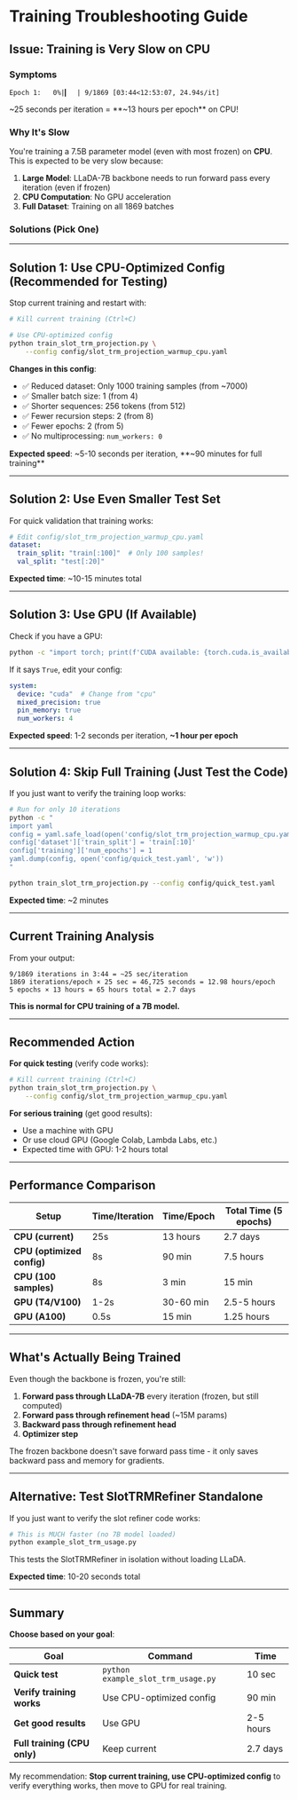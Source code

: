 # Training Troubleshooting Guide

## Issue: Training is Very Slow on CPU

### Symptoms
```
Epoch 1:   0%|▎  | 9/1869 [03:44<12:53:07, 24.94s/it]
```

~25 seconds per iteration = **~13 hours per epoch** on CPU!

### Why It's Slow

You're training a 7.5B parameter model (even with most frozen) on **CPU**. This is expected to be very slow because:

1. **Large Model**: LLaDA-7B backbone needs to run forward pass every iteration (even if frozen)
2. **CPU Computation**: No GPU acceleration
3. **Full Dataset**: Training on all 1869 batches

### Solutions (Pick One)

---

## Solution 1: Use CPU-Optimized Config (Recommended for Testing)

Stop current training and restart with:

```bash
# Kill current training (Ctrl+C)

# Use CPU-optimized config
python train_slot_trm_projection.py \
    --config config/slot_trm_projection_warmup_cpu.yaml
```

**Changes in this config**:
- ✅ Reduced dataset: Only 1000 training samples (from ~7000)
- ✅ Smaller batch size: 1 (from 4)
- ✅ Shorter sequences: 256 tokens (from 512)
- ✅ Fewer recursion steps: 2 (from 8)
- ✅ Fewer epochs: 2 (from 5)
- ✅ No multiprocessing: `num_workers: 0`

**Expected speed**: ~5-10 seconds per iteration, **~90 minutes for full training**

---

## Solution 2: Use Even Smaller Test Set

For quick validation that training works:

```yaml
# Edit config/slot_trm_projection_warmup_cpu.yaml
dataset:
  train_split: "train[:100]"  # Only 100 samples!
  val_split: "test[:20]"
```

**Expected time**: ~10-15 minutes total

---

## Solution 3: Use GPU (If Available)

Check if you have a GPU:

```bash
python -c "import torch; print(f'CUDA available: {torch.cuda.is_available()}')"
```

If it says `True`, edit your config:

```yaml
system:
  device: "cuda"  # Change from "cpu"
  mixed_precision: true
  pin_memory: true
  num_workers: 4
```

**Expected speed**: 1-2 seconds per iteration, **~1 hour per epoch**

---

## Solution 4: Skip Full Training (Just Test the Code)

If you just want to verify the training loop works:

```bash
# Run for only 10 iterations
python -c "
import yaml
config = yaml.safe_load(open('config/slot_trm_projection_warmup_cpu.yaml'))
config['dataset']['train_split'] = 'train[:10]'
config['training']['num_epochs'] = 1
yaml.dump(config, open('config/quick_test.yaml', 'w'))
"

python train_slot_trm_projection.py --config config/quick_test.yaml
```

**Expected time**: ~2 minutes

---

## Current Training Analysis

From your output:
```
9/1869 iterations in 3:44 = ~25 sec/iteration
1869 iterations/epoch × 25 sec = 46,725 seconds = 12.98 hours/epoch
5 epochs × 13 hours = 65 hours total = 2.7 days
```

**This is normal for CPU training of a 7B model.**

---

## Recommended Action

**For quick testing** (verify code works):
```bash
# Kill current training (Ctrl+C)
python train_slot_trm_projection.py \
    --config config/slot_trm_projection_warmup_cpu.yaml
```

**For serious training** (get good results):
- Use a machine with GPU
- Or use cloud GPU (Google Colab, Lambda Labs, etc.)
- Expected time with GPU: 1-2 hours total

---

## Performance Comparison

| Setup | Time/Iteration | Time/Epoch | Total Time (5 epochs) |
|-------|----------------|------------|---------------------|
| **CPU (current)** | 25s | 13 hours | 2.7 days |
| **CPU (optimized config)** | 8s | 90 min | 7.5 hours |
| **CPU (100 samples)** | 8s | 3 min | 15 min |
| **GPU (T4/V100)** | 1-2s | 30-60 min | 2.5-5 hours |
| **GPU (A100)** | 0.5s | 15 min | 1.25 hours |

---

## What's Actually Being Trained

Even though the backbone is frozen, you're still:

1. **Forward pass through LLaDA-7B** every iteration (frozen, but still computed)
2. **Forward pass through refinement head** (~15M params)
3. **Backward pass through refinement head**
4. **Optimizer step**

The frozen backbone doesn't save forward pass time - it only saves backward pass and memory for gradients.

---

## Alternative: Test SlotTRMRefiner Standalone

If you just want to verify the slot refiner code works:

```bash
# This is MUCH faster (no 7B model loaded)
python example_slot_trm_usage.py
```

This tests the SlotTRMRefiner in isolation without loading LLaDA.

**Expected time**: 10-20 seconds total

---

## Summary

**Choose based on your goal**:

| Goal | Command | Time |
|------|---------|------|
| **Quick test** | `python example_slot_trm_usage.py` | 10 sec |
| **Verify training works** | Use CPU-optimized config | 90 min |
| **Get good results** | Use GPU | 2-5 hours |
| **Full training (CPU only)** | Keep current | 2.7 days |

My recommendation: **Stop current training, use CPU-optimized config** to verify everything works, then move to GPU for real training.
